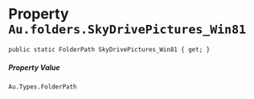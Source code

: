 # Property `Au.folders.SkyDrivePictures_Win81`

```
public static FolderPath SkyDrivePictures_Win81 { get; }
```

##### Property Value

`Au.Types.FolderPath`